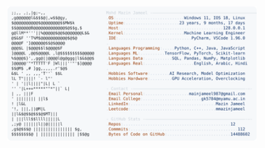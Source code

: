 <picture>
  <source srcset="https://raw.githubusercontent.com/mmazinjameel/mmazinjameel/main/dark_mode.svg?v=1755871821" media="(prefers-color-scheme: dark)">
  <img src="https://raw.githubusercontent.com/mmazinjameel/mmazinjameel/main/light_mode.svg?v=1755871821">
</picture>
